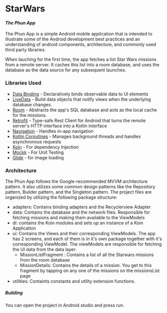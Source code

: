 # StarWars
#### _The Phun App_

The Phun App is a simple Android mobile application that is intended to illustrate some of 
the Android development best practices and an understanding of android components, architecture, 
and commonly used third party libraries. 

When lauching for the first time, the app fetches a list Star Wars missions from a remote server. It
caches this list into a room database, and uses the database as the data source for any subsequent 
launches. 

### Libraries Used 
- [Data Binding](https://developer.android.com/topic/libraries/data-binding) -  Declaratively binds observable data to UI elements
- [LiveData](https://developer.android.com/topic/libraries/architecture/livedata) -  Build data objects that notify views when the underlying database changes.
- [Room](https://developer.android.com/training/data-storage/room) - Abstracts the app's SQL database and acts as the local cache for the missions.
- [Retrofit](https://square.github.io/retrofit/) - Type-safe Rest Client for Android that turns the remote server's HTTP interface into a Kotlin interface
- [Navigation](https://developer.android.com/guide/navigation) - Handles in-app navigation
- [Kotlin Coroutines](https://kotlinlang.org/docs/coroutines-overview.html) - Manages background threads and handles asynchronous requests
- [Koin](https://insert-koin.io/) - For dependency Injection 
- [Mockk](https://mockk.io/) - For Unit Testing 
- [Glide](https://bumptech.github.io/glide/) - for image loading



### Architecture
The Phun App follows the Google-recommended MVVM architecture pattern. It also utilizes some common 
design patterns like the Repository pattern, Builder pattern, and the Singleton pattern. The project files are 
organized by utilizing the following package structure:
- adapters: Contains binding adapters and the Recyclerview Adapter
- data: Contains the database and the network files. Responsible for fetching missions and making them available to the ViewModels
- di: contains the Koin modules and sets up an instance of a Koin Application
- ui: Contains the Views and their corresponding ViewModels. The app has 2 screens, and each of them is in it's
 own package together with it's corresponding ViewModel. The viewModels are responsible for fetching the UI data from the data layer. 
    * MissionListFragment : Contains a list of all the Starwars missions from the room database
    * MissionDetails: Contains the details of a mission. You get to this fragment by tapping on any one of the missions on the missionsList page
- utilities: Containts constants and utility extension functions. 


##### Building
You can open the project in Android studio and press run.
